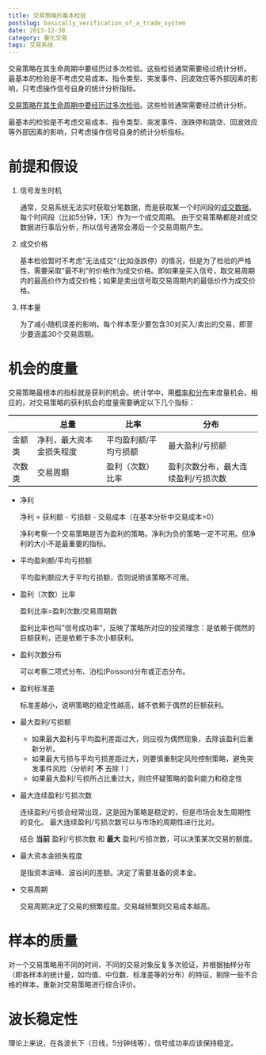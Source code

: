 ```yaml
---
title: 交易策略的基本检验
postslug: basically_verification_of_a_trade_system
date: 2013-12-30
category: 量化交易
tags: 交易系统
---
```


交易策略在其生命周期中要经历过多次检验。这些检验通常需要经过统计分析。
最基本的检验是不考虑交易成本、指令类型、突发事件、回波效应等外部因素的影响，只考虑操作信号自身的统计分析指标。

<!-- more -->

[交易策略在其生命周期中要经历过多次检验](/2013/12/16/trade_system.html#menuIndex6)。这些检验通常需要经过统计分析。

最基本的检验是不考虑交易成本、指令类型、突发事件、涨跌停和跳空、回波效应等外部因素的影响，只考虑操作信号自身的统计分析指标。


# 前提和假设

1. 信号发生时机

   通常，交易系统无法实时获取分笔数据，而是获取某一个时间段的[成交数据](/2013/12/18/quotation_model.html#menuIndex1)。每个时间段（比如5分钟，1天）作为一个成交周期。
   由于交易策略都是对成交数据进行事后分析，所以信号通常会滞后一个交易周期产生。

2. 成交价格

   基本检验暂时不考虑”无法成交“（比如涨跌停）的情况，但是为了检验的严格性，需要采取”最不利“的价格作为成交价格。即如果是买入信号，取交易周期内的最高价作为成交价格；如果是卖出信号取交易周期内的最低价作为成交价格。

3. 样本量

   为了减小随机误差的影响，每个样本至少要包含30对买入/卖出的交易，即至少要涵盖30个交易周期。

# 机会的度量

交易策略最根本的指标就是获利的机会。统计学中，用[概率和分布](/2013/06/07/statistics_intro_4.html)来度量机会。相应的，对交易策略的获利机会的度量需要确定以下几个指标：

<table style="border-collapse: collapse;" border="2" frame="hsides" rules="groups" cellspacing="0" cellpadding="6">
<thead>
<tr><th></th><th>总量</th><th>比率</th><th>分布</th></tr>
</thead>
<tbody>
<tr>
<td>金额类</td>
<td>净利，最大资本金损失程度</td>
<td>平均盈利额/平均亏损额</td>
<td>最大盈利/亏损额</td>
</tr>
<tr>
<td>次数类</td>
<td>交易周期</td>
<td>盈利（次数）比率</td>
<td>盈利次数分布，最大连续盈利/亏损次数</td>
</tr>
</tbody>
</table>

- 净利

  净利 = 获利额 - 亏损额 - 交易成本（在基本分析中交易成本=0）

  净利考察一个交易策略是否为盈利的策略。净利为负的策略一定不可用。但净利的大小不是最重要的指标。

- 平均盈利额/平均亏损额

  平均盈利额应大于平均亏损额，否则说明该策略不可用。

- 盈利（次数）比率

  盈利比率=盈利次数/交易周期数

  盈利比率也叫”信号成功率“，反映了策略所对应的投资理念：是依赖于偶然的巨额获利，还是依赖于多次小额获利。
  
- 盈利次数分布
  
  可以考察二项式分布、泊松(Poisson)分布或正态分布。

- 盈利标准差

  标准差越小，说明策略的稳定性越高，越不依赖于偶然的巨额获利。

- 最大盈利/亏损额

  + 如果最大盈利与平均盈利差距过大，则应视为偶然现象，去除该盈利后重新分析。
  + 如果最大亏损与平均亏损差距过大，则要慎重制定风险控制策略，避免突发事件风险（分析时 **不** 去除！）
  + 如果最大盈利/亏损所占比重过大，则应怀疑策略的盈利能力和稳定性

- 最大连续盈利/亏损次数

  连续盈利/亏损会经常出现，这是因为策略是稳定的，但是市场会发生周期性的变化。
  最大连续盈利/亏损次数可以与市场的周期性进行比对。

  结合 **当前** 盈利/亏损次数 和 **最大** 盈利/亏损次数，可以决策某次交易的额度。

- 最大资本金损失程度

  是指资本波峰、波谷间的差额。决定了需要准备的资本金。

- 交易周期

  交易周期决定了交易的频繁程度。交易越频繁则交易成本越高。




# 样本的质量

   对一个交易策略用不同的时间、不同的交易对象反复多次验证，并根据抽样分布（即各样本的统计量，如均值、中位数、标准差等的分布）的特征，剔除一些不合格的样本，重新对交易策略进行综合评价。

# 波长稳定性
  
  理论上来说，在各波长下（日线，5分钟线等），信号成功率应该保持稳定。


